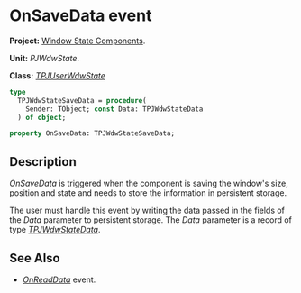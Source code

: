 # OnSaveData event

**Project:** [Window State Components](../API.md).

**Unit:** _PJWdwState_.

**Class:** _[TPJUserWdwState](./TPJUserWdwState.md)_

```pascal
type
  TPJWdwStateSaveData = procedure(
    Sender: TObject; const Data: TPJWdwStateData
  ) of object;

property OnSaveData: TPJWdwStateSaveData;
```

## Description

_OnSaveData_ is triggered when the component is saving the window's size, position and state and needs to store the information in persistent storage.

The user must handle this event by writing the data passed in the fields of the _Data_ parameter to persistent storage. The _Data_ parameter is a record of type _[TPJWdwStateData](./TPJWdwStateData.md)_.

## See Also

* _[OnReadData](./TPJUserWdwState-OnReadData.md)_ event.
